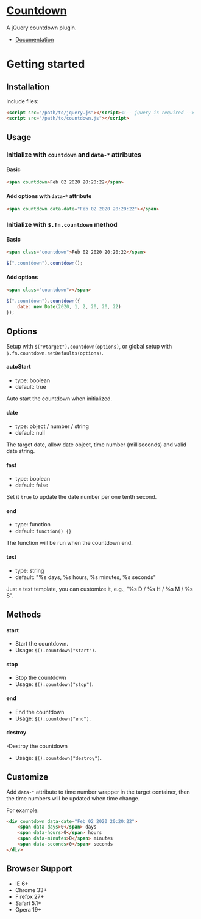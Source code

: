 # [Countdown](http://fengyuanchen.github.io/countdown)

A jQuery countdown plugin.

- [Documentation](http://fengyuanchen.github.io/countdown)


# Getting started


## Installation

Include files:

```html
<script src="/path/to/jquery.js"></script><!-- jQuery is required -->
<script src="/path/to/countdown.js"></script>
```


## Usage

### Initialize with `countdown` and `data-*` attributes

#### Basic

```html
<span countdown>Feb 02 2020 20:20:22</span>
```

#### Add options with `data-*` attribute

```html
<span countdown data-date="Feb 02 2020 20:20:22"></span>
```


### Initialize with `$.fn.countdown` method

#### Basic

```html
<span class="countdown">Feb 02 2020 20:20:22</span>
```

```javascript
$(".countdown").countdown();
```

#### Add options

```html
<span class="countdown"></span>
```

```javascript
$(".countdown").countdown({
    date: new Date(2020, 1, 2, 20, 20, 22)
});
```


## Options

Setup with `$("#target").countdown(options)`, or global setup with `$.fn.countdown.setDefaults(options)`.

#### autoStart

* type: boolean
* default: true

Auto start the countdown when initialized.


#### date

* type: object / number / string
* default: null

The target date, allow date object, time number (milliseconds) and valid date string.


#### fast

* type: boolean
* default: false

Set it `true` to update the date number per one tenth second.


#### end

* type: function
* default: `function() {}`

The function will be run when the countdown end.


#### text

* type: string
* default: "%s days, %s hours, %s minutes, %s seconds"

Just a text template, you can customize it, e.g., "%s D / %s H / %s M / %s S".



## Methods

#### start

- Start the countdown.
- Usage: `$().countdown("start")`.


#### stop

- Stop the countdown
- Usage: `$().countdown("stop")`.


#### end

- End the countdown
- Usage: `$().countdown("end")`.


#### destroy

-Destroy the countdown
- Usage: `$().countdown("destroy")`.



## Customize

Add `data-*` attribute to time number wrapper in the target container, then the time numbers will be updated when time change.

For example:

```html
<div countdown data-date="Feb 02 2020 20:20:22">
    <span data-days>0</span> days
    <span data-hours>0</span> hours
    <span data-minutes>0</span> minutes
    <span data-seconds>0</span> seconds
</div>
```


## Browser Support

- IE 6+
- Chrome 33+
- Firefox 27+
- Safari 5.1+
- Opera 19+


